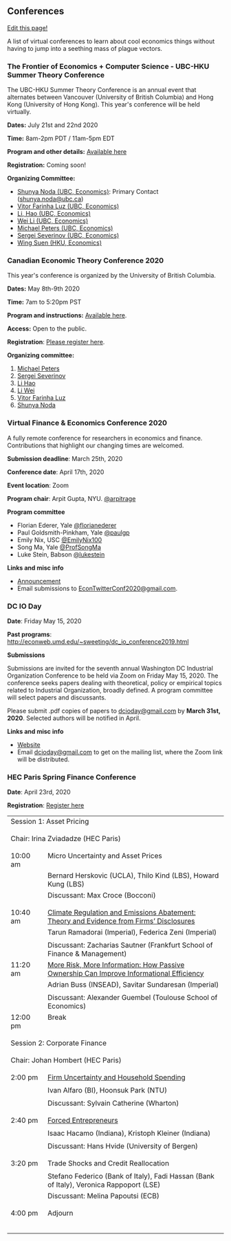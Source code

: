 ## Conferences

[Edit this page!](https://github.com/cpfiffer/virtual-econ.info/edit/master/conferences.md)

A list of virtual conferences to learn about cool economics things without having to jump into a seething mass of plague vectors.

### The Frontier of Economics + Computer Science - UBC-HKU Summer Theory Conference

The UBC-HKU Summer Theory Conference is an annual event that alternates between Vancouver (University of British Columbia) and Hong Kong (University of Hong Kong). This year's conference will be held virtually.

**Dates:** July 21st and 22nd 2020

**Time:** 8am-2pm PDT / 11am-5pm EDT

**Program and other details:** [Available here](https://ubcmicroworkshop.github.io/ubc-hku-2020/)

**Registration:** Coming soon!

**Organizing Committee:**
- [Shunya Noda (UBC, Economics)](https://economics.ubc.ca/faculty-and-staff/shunya-noda/): Primary Contact (shunya.noda@ubc.ca)
- [Vitor Farinha Luz (UBC, Economics)](https://economics.ubc.ca/faculty-and-staff/vitor-farinha-luz/)
- [Li, Hao (UBC, Economics)](https://economics.ubc.ca/faculty-and-staff/hao-li/)
- [Wei Li (UBC, Economics)](https://economics.ubc.ca/faculty-and-staff/wei-li/)
- [Michael Peters (UBC, Economics)](https://economics.ubc.ca/faculty-and-staff/michael-peters/)
- [Sergei Severinov (UBC, Economics)](https://economics.ubc.ca/faculty-and-staff/sergei-severinov/)
- [Wing Suen (HKU, Economics)](http://www.fbe.hku.hk/~wsuen/)

### Canadian Economic Theory Conference 2020

This year's conference is organized by the University of British Columbia.

**Dates:** May 8th-9th 2020

**Time:** 7am to 5:20pm PST

**Program and instructions:** [Available here](https://microeconomics.ca/micro/cetc).

**Access:** Open to the public. 

**Registration**: [Please register here](https://zoom.us/webinar/register/9615872292160/WN_ZtYIUomiRPigDbo28x1sdg).

**Organizing committee:**

1. [Michael Peters](https://montoya.econ.ubc.ca)
1. [Sergei Severinov](https://economics.ubc.ca/faculty-and-staff/sergei-severinov/)
1. [Li Hao](https://faculty.arts.ubc.ca/lhao/)
1. [Li Wei](https://economics.ubc.ca/faculty-and-staff/wei-li/)
1. [Vitor Farinha Luz](https://economics.ubc.ca/faculty-and-staff/vitor-farinha-luz/)
1. [Shunya Noda](https://economics.ubc.ca/faculty-and-staff/shunya-noda/)

### Virtual Finance & Economics Conference 2020

A fully remote conference for researchers in economics and finance. Contributions that highlight our changing times are welcomed. 

**Submission deadline**: March 25th, 2020

**Conference date**: April 17th, 2020

**Event location**: Zoom

**Program chair**: Arpit Gupta, NYU. [@arpitrage](https://twitter.com/arpitrage)

**Program committee**

* Florian Ederer, Yale [@florianederer](https://twitter.com/florianederer)
* Paul Goldsmith-Pinkham, Yale [@paulgp](https://twitter.com/paulgp)
* Emily Nix, USC [@EmilyNix100](https://twitter.com/EmilyNix100)
* Song Ma, Yale [@ProfSongMa](https://twitter.com/ProfSongMa)
* Luke Stein, Babson [@lukestein](https://twitter.com/lukestein)

**Links and misc info**

- [Announcement](https://static1.squarespace.com/static/56086d00e4b0fb7874bc2d42/t/5e753140c2225859fa93ba1e/1584738624656/callforpapers.pdf)
- Email submissions to [EconTwitterConf2020@gmail.com](mailto:EconTwitterConf2020@gmail.com).

### DC IO Day

**Date**: Friday May 15, 2020

**Past programs**: [http://econweb.umd.edu/~sweeting/dc_io_conference2019.html ](http://econweb.umd.edu/~sweeting/dc_io_conference2019.html )

**Submissions**

Submissions are invited for the seventh annual Washington DC Industrial Organization Conference to be held via Zoom on Friday May 15, 2020. The conference seeks papers dealing with theoretical, policy or empirical topics related to Industrial Organization, broadly defined. A program committee will select papers and discussants.

Please submit .pdf copies of papers to [dcioday@gmail.com](mailto:dcioday@gmail.com) by **March 31st, 2020**.  Selected authors will be notified in April.

**Links and misc info**

- [Website](https://sites.google.com/view/dc-io-day)
- Email [dcioday@gmail.com](mailto:dcioday@gmail.com) to get on the mailing list, where the Zoom link will be distributed.

### HEC Paris Spring Finance Conference

**Date**: April 23rd, 2020

**Registration**: [Register here](https://zoom.us/webinar/register/WN_8xeT7qlyS3WUpz9wUWrDQg)

<table width="100%" cellspacing="5" cellpadding="5">

<tr>
  <td colspan="2" height="40" valign="top" class="session">Session 1: Asset Pricing</td>
</tr>
<tr>
  <td colspan="2" height="40" valign="top" class="chair">Chair: Irina Zviadadze (HEC Paris)</td>
</tr>


<tr>
  <td width="70" valign="top" class="time">10:00 am</td>
  <td height="30" valign="top" class="paper">Micro Uncertainty and Asset Prices</td>
</tr>
<tr>
  <td></td>
  <td height="30" valign="top" class="author">Bernard Herskovic (UCLA), Thilo Kind (LBS), Howard Kung (LBS)</td>
</tr>
<tr>
  <td></td>
  <td height="40" valign="top" class="author">Discussant: Max Croce (Bocconi)</td>
</tr>


<tr>
  <td width="70" valign="top" class="time">10:40 am</td>
  <td height="30" valign="top" class="paper"><a href="RamadoraiZeni_ClimateRegulationEmissionsAbatement.pdf">Climate Regulation and Emissions Abatement: Theory and Evidence from Firms’ Disclosures</a></td>
</tr>
<tr>
  <td></td>
  <td height="30" valign="top" class="author">Tarun Ramadorai (Imperial), Federica Zeni (Imperial)</td>
</tr>
<tr>
  <td></td>
  <td height="30" valign="top" class="author">Discussant: Zacharias Sautner (Frankfurt School of Finance & Management)</td>
</tr>


<tr>
  <td width="70" valign="top" class="time">11:20 am</td>
  <td height="30" valign="top" class="paper"><a href="BussSundaresan_PassiveOnwershipInfoEfficiency.pdf">More Risk, More Information: How Passive Ownership Can Improve Informational Efficiency</a></td>
</tr>
<tr>
  <td></td>
  <td height="30" valign="top" class="author">Adrian Buss (INSEAD), Savitar Sundaresan (Imperial)</td>
</tr>
<tr>
  <td></td>
  <td height="30" valign="top" class="author">Discussant: Alexander Guembel (Toulouse School of Economics)</td>
</tr>


<tr>
  <td width="70" valign="top" class="time">12:00 pm</td>
  <td height="60" valign="top" class="author">Break</td>
</tr>



<tr>
  <td colspan="2" height="40" valign="top" class="session">Session 2: Corporate Finance</td>
</tr>
<tr>
  <td colspan="2" height="40" valign="top" class="chair">Chair: Johan Hombert (HEC Paris)</td>
</tr>


<tr>
  <td width="70" valign="top" class="time">2:00 pm</td>
  <td height="30" valign="top" class="paper"><a href="AlfaroPark_FirmUncertaintyHouseholdSpending.pdf">Firm Uncertainty and Household Spending</a></td>
</tr>
<tr>
  <td></td>
  <td height="30" valign="top" class="author">Ivan Alfaro (BI), Hoonsuk Park (NTU)</td>
</tr>
<tr>
  <td></td>
  <td height="40" valign="top" class="author">Discussant: Sylvain Catherine (Wharton)</td>
</tr>


<tr>
  <td width="70" valign="top" class="time">2:40 pm</td>
  <td height="30" valign="top" class="paper"><a href="HacamoKleiner_ForcedEntrepreneurs.pdf">Forced Entrepreneurs</a></td>
</tr>
<tr>
  <td></td>
  <td height="30" valign="top" class="author">Isaac Hacamo (Indiana), Kristoph Kleiner (Indiana)</td>
</tr>
<tr>
  <td></td>
  <td height="40" valign="top" class="author">Discussant: Hans Hvide (University of Bergen)</td>
</tr>

<tr>
  <td width="70" valign="top" class="time">3:20 pm</td>
  <td height="30" valign="top" class="paper">Trade Shocks and Credit Reallocation</td>
</tr>
<tr>
  <td></td>
  <td height="30" valign="top" class="author">Stefano Federico (Bank of Italy), Fadi Hassan (Bank of Italy), Veronica Rappoport (LSE)</td>
</tr>
<tr>
  <td></td>
  <td height="40" valign="top" class="author">Discussant: Melina Papoutsi (ECB)</td>
</tr>


<tr>
  <td width="70" valign="top" class="time">4:00 pm</td>
  <td height="30" valign="top" class="author">Adjourn</td>
</tr>

<tr>
  <td colspan="2" height="30" valign="top" class="time"></td>
</tr>

</table>
